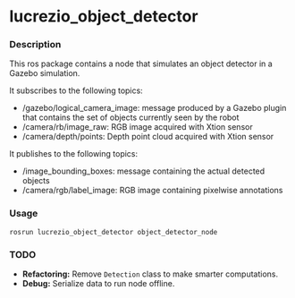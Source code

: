 # lucrezio_object_detector

### Description

This ros package contains a node that simulates an object detector in a Gazebo simulation. 

It subscribes to the following topics:

* /gazebo/logical_camera_image: message produced by a Gazebo plugin that contains the set of objects currently seen by the robot
* /camera/rb/image_raw: RGB image acquired with Xtion sensor
* /camera/depth/points: Depth point cloud acquired with Xtion sensor

It publishes to the following topics:

* /image_bounding_boxes: message containing the actual detected objects
* /camera/rgb/label_image: RGB image containing pixelwise annotations

### Usage

    rosrun lucrezio_object_detector object_detector_node

### TODO

* **Refactoring:** Remove `Detection` class to make smarter computations.
* **Debug:** Serialize data to run node offline. 